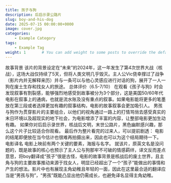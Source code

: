 ```yaml
---
title: 孩子与狗
description: 后启示录公路片
slug: boy-and-his-dog
date: 2025-07-15 00:00:00+0000
image: cover.jpg
categories:
    - Example Category
tags:
    - Example Tag
weight: 1       # You can add weight to some posts to override the default sorting (date descending)
---
```


故事背景
该片的背景设定在“未来”的2024年，这一年发生了第4次世界大战（核战），这场大战仅持续了5天，但将人类文明几乎毁灭。主人公Vic侥幸撑过了战争（影片内并无解释来历）并与一条可以与他心灵感应进行对话的狗，展开了一人一狗在废土生存和找女人的旅途。
总体评价（6.5-7/10）
在观看《孩子与狗》时会发现叙事有割裂感，能够强烈地感受到故事被分为3个部分，这是美国50/60年代电影在叙事上的通病，也就是流水账及没有重点的叙事。如果电影能将更多的笔墨放在第三段或者选择更加有趣的叙事结构，电影的故事叙事会更加吸引人。
男孩与狗作为贯穿影片的主要组合，以他们的视角通过一路上的打情骂俏去感受真实的末日环境以及超现实的地下社会，为电影增添了丰富的内容，让整部电影更加生动有趣。
如果你对后启示录世界，核战后文明，末世公路片，黑色幽默感兴趣，那么这个片子比较适合你观看。
最后作为整片看完的过来人，可以提前剧透：
电影的结尾即便放在当今估计也很难再拍摄出来，因此也可以为这个结局期待一下。
电影译名
电影上映前有两个关键的要素，海报与名字。
就该片，原英文名是没问题的，既是故事的核心也预示了主人公与狗那牢不可破的情感羁绊，译文反而差点意思，将boy翻译成“孩子”很是古怪，电影的故事背景是核战后的废土世界，且主角与狗的主要故事推动来源于找女人，明显已经超出了一个“孩子”能做出的事情和产生的想法。影片中也有展现主角幼稚且年轻的一面，因此在这里最合适的翻译应当是“男孩与狗”，“男孩”既能凸显出他仍需成长，也避免译名显得主角幼稚。
